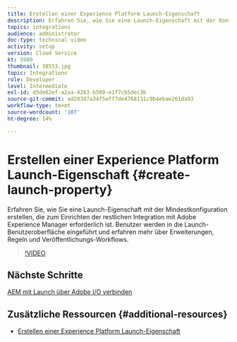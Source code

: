 ```yaml
---
title: Erstellen einer Experience Platform Launch-Eigenschaft
description: Erfahren Sie, wie Sie eine Launch-Eigenschaft mit der Konfiguration erstellen, die für die Einrichtung des restlichen Integrationsbereichs unbedingt erforderlich ist. Benutzer erhalten eine Einführung in die Launch-Benutzeroberfläche und erfahren mehr über Erweiterungen, Regeln und Veröffentlichungs-Workflows.
topics: integrations
audience: administrator
doc-type: technical video
activity: setup
version: Cloud Service
kt: 5980
thumbnail: 38553.jpg
topic: Integrations
role: Developer
level: Intermediate
exl-id: d5de62ef-a2aa-4283-b500-e1f7cb5dec3b
source-git-commit: ad203d7a34f5eff7de4768131c9b4ebae261da93
workflow-type: tm+mt
source-wordcount: '107'
ht-degree: 14%

---
```


# Erstellen einer Experience Platform Launch-Eigenschaft {#create-launch-property}

Erfahren Sie, wie Sie eine Launch-Eigenschaft mit der Mindestkonfiguration erstellen, die zum Einrichten der restlichen Integration mit Adobe Experience Manager erforderlich ist. Benutzer werden in die Launch-Benutzeroberfläche eingeführt und erfahren mehr über Erweiterungen, Regeln und Veröffentlichungs-Workflows.

>[!VIDEO](https://video.tv.adobe.com/v/38553?quality=12&learn=on)

## Nächste Schritte

[AEM mit Launch über Adobe I/O verbinden](connect-aem-launch-adobe-io.md)

## Zusätzliche Ressourcen {#additional-resources}

* [Erstellen einer Experience Platform Launch-Eigenschaft](https://experienceleague.adobe.com/docs/launch-learn/implementing-in-websites-with-launch/configure-launch/launch.html)
